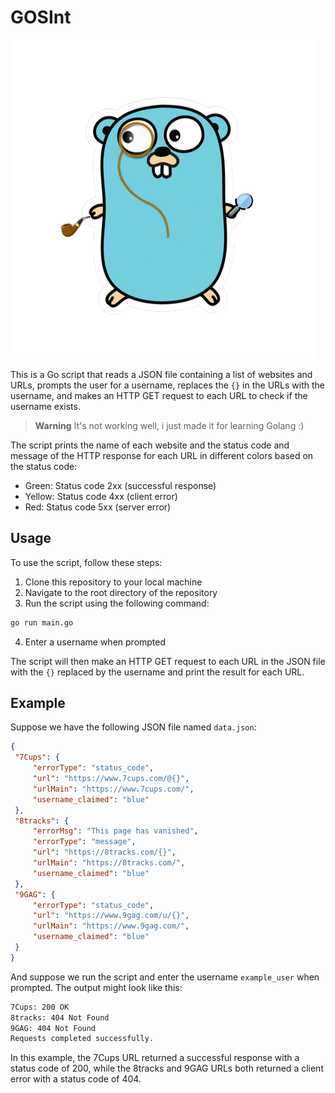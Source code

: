 # GOSInt

![GOSInt](./img/GOSInt-removebg-preview.png)

This is a Go script that reads a JSON file containing a list of websites and URLs, prompts the user for a username, replaces the `{}` in the URLs with the username, and makes an HTTP GET request to each URL to check if the username exists.

>**Warning**
>It's not working well, i just made it for learning Golang :)

The script prints the name of each website and the status code and message of the HTTP response for each URL in different colors based on the status code:
- Green: Status code 2xx (successful response)
- Yellow: Status code 4xx (client error)
- Red: Status code 5xx (server error)

## Usage

To use the script, follow these steps:
1. Clone this repository to your local machine
2. Navigate to the root directory of the repository
3. Run the script using the following command:

```bash
go run main.go
```

4. Enter a username when prompted

The script will then make an HTTP GET request to each URL in the JSON file with the `{}` replaced by the username and print the result for each URL.

## Example

Suppose we have the following JSON file named `data.json`:

```json
{
 "7Cups": {
     "errorType": "status_code",
     "url": "https://www.7cups.com/@{}",
     "urlMain": "https://www.7cups.com/",
     "username_claimed": "blue"
 },
 "8tracks": {
     "errorMsg": "This page has vanished",
     "errorType": "message",
     "url": "https://8tracks.com/{}",
     "urlMain": "https://8tracks.com/",
     "username_claimed": "blue"
 },
 "9GAG": {
     "errorType": "status_code",
     "url": "https://www.9gag.com/u/{}",
     "urlMain": "https://www.9gag.com/",
     "username_claimed": "blue"
 }
}
```

And suppose we run the script and enter the username `example_user` when prompted. The output might look like this:

```bash
7Cups: 200 OK
8tracks: 404 Not Found
9GAG: 404 Not Found
Requests completed successfully.
```

In this example, the 7Cups URL returned a successful response with a status code of 200, while the 8tracks and 9GAG URLs both returned a client error with a status code of 404.
